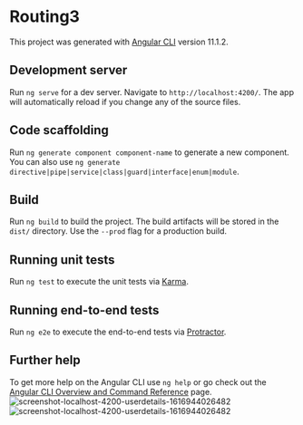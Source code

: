 # Routing3

This project was generated with [Angular CLI](https://github.com/angular/angular-cli) version 11.1.2.

## Development server

Run `ng serve` for a dev server. Navigate to `http://localhost:4200/`. The app will automatically reload if you change any of the source files.

## Code scaffolding

Run `ng generate component component-name` to generate a new component. You can also use `ng generate directive|pipe|service|class|guard|interface|enum|module`.

## Build

Run `ng build` to build the project. The build artifacts will be stored in the `dist/` directory. Use the `--prod` flag for a production build.

## Running unit tests

Run `ng test` to execute the unit tests via [Karma](https://karma-runner.github.io).

## Running end-to-end tests

Run `ng e2e` to execute the end-to-end tests via [Protractor](http://www.protractortest.org/).

## Further help

To get more help on the Angular CLI use `ng help` or go check out the [Angular CLI Overview and Command Reference](https://angular.io/cli) page.
![screenshot-localhost-4200-userdetails-1616944026482](https://user-images.githubusercontent.com/80150887/112757060-d79d1c00-8f9c-11eb-9fa4-caaf43b80c02.png)![screenshot-localhost-4200-userdetails-1616944026482](https://user-images.githubusercontent.com/80150887/112757063-da980c80-8f9c-11eb-8605-348705dbf510.png)

